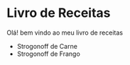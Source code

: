 # Livro de Receitas

Olá! bem vindo ao meu livro de receitas

- Strogonoff de Carne
- Strogonoff de Frango
